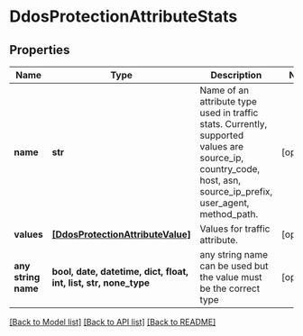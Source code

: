 # DdosProtectionAttributeStats


## Properties
Name | Type | Description | Notes
------------ | ------------- | ------------- | -------------
**name** | **str** | Name of an attribute type used in traffic stats. Currently, supported values are source_ip, country_code, host, asn, source_ip_prefix, user_agent, method_path. | [optional] 
**values** | [**[DdosProtectionAttributeValue]**](DdosProtectionAttributeValue.md) | Values for traffic attribute. | [optional] 
**any string name** | **bool, date, datetime, dict, float, int, list, str, none_type** | any string name can be used but the value must be the correct type | [optional]

[[Back to Model list]](../README.md#documentation-for-models) [[Back to API list]](../README.md#documentation-for-api-endpoints) [[Back to README]](../README.md)


